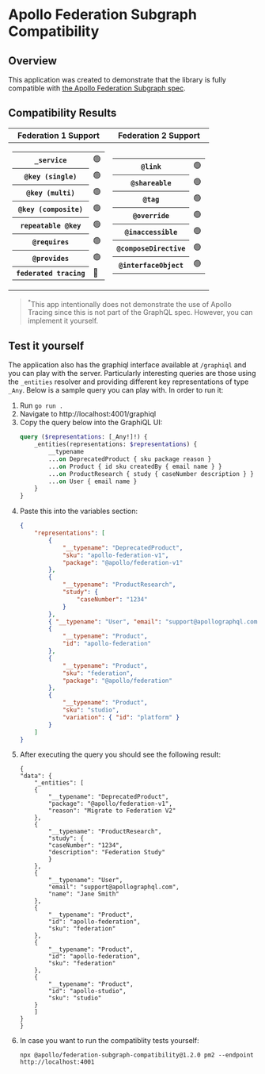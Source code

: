 # Apollo Federation Subgraph Compatibility

## Overview
This application was created to demonstrate that the library is fully compatible with [the Apollo Federation Subgraph spec](https://www.apollographql.com/docs/federation/subgraph-spec/).

## Compatibility Results

<table>
<thead>
<tr><th>Federation 1 Support</th><th>Federation 2 Support</th></tr>
</thead>
<tbody>
<tr><td><table><tr><th><code>_service</code></th><td>🟢</td></tr><tr><th><code>@key (single)</code></th><td>🟢</td></tr><tr><th><code>@key (multi)</code></th><td>🟢</td></tr><tr><th><code>@key (composite)</code></th><td>🟢</td></tr><tr><th><code>repeatable @key</code></th><td>🟢</td></tr><tr><th><code>@requires</code></th><td>🟢</td></tr><tr><th><code>@provides</code></th><td>🟢</td></tr><tr><th><code>federated tracing</code></th><td>🔲</td></tr></table></td><td><table><tr><th><code>@link</code></th><td>🟢</td></tr><tr><th><code>@shareable</code></th><td>🟢</td></tr><tr><th><code>@tag</code></th><td>🟢</td></tr><tr><th><code>@override</code></th><td>🟢</td></tr><tr><th><code>@inaccessible</code></th><td>🟢</td></tr><tr><th><code>@composeDirective</code></th><td>🟢</td></tr><tr><th><code>@interfaceObject</code></th><td>🟢</td></tr></table></td></tr>
</tbody>
</table>

><sup>*</sup>This app intentionally does not demonstrate the use of Apollo Tracing since this is not part of the GraphQL spec. However, you can implement it yourself.

## Test it yourself

The application also has the graphiql interface available at `/graphiql` and you can play with the server. Particularly interesting queries are those using the `_entities` resolver and providing different key representations of type `_Any`. Below is a sample query you can play with. In order to run it:
1. Run `go run .`
2. Navigate to http://localhost:4001/graphiql
3. Copy the query below into the GraphiQL UI:
    ```graphql
    query ($representations: [_Any!]!) {
        _entities(representations: $representations) {
            __typename
            ...on DeprecatedProduct { sku package reason }
            ...on Product { id sku createdBy { email name } }
            ...on ProductResearch { study { caseNumber description } }
            ...on User { email name }
        }
    }
    ```
4. Paste this into the variables section:
    ```json
    {
        "representations": [
            {
                "__typename": "DeprecatedProduct",
                "sku": "apollo-federation-v1",
                "package": "@apollo/federation-v1"
            },
            {
                "__typename": "ProductResearch",
                "study": {
                    "caseNumber": "1234"
                }
            },
            { "__typename": "User", "email": "support@apollographql.com" },
            {
                "__typename": "Product",
                "id": "apollo-federation"
            },
            {
                "__typename": "Product",
                "sku": "federation",
                "package": "@apollo/federation"
            },
            {
                "__typename": "Product",
                "sku": "studio",
                "variation": { "id": "platform" }
            }
        ]
    }
    ```
5. After executing the query you should see the following result:
    ```josn
    {
    "data": {
        "_entities": [
        {
            "__typename": "DeprecatedProduct",
            "package": "@apollo/federation-v1",
            "reason": "Migrate to Federation V2"
        },
        {
            "__typename": "ProductResearch",
            "study": {
            "caseNumber": "1234",
            "description": "Federation Study"
            }
        },
        {
            "__typename": "User",
            "email": "support@apollographql.com",
            "name": "Jane Smith"
        },
        {
            "__typename": "Product",
            "id": "apollo-federation",
            "sku": "federation"
        },
        {
            "__typename": "Product",
            "id": "apollo-federation",
            "sku": "federation"
        },
        {
            "__typename": "Product",
            "id": "apollo-studio",
            "sku": "studio"
        }
        ]
    }
    }
    ```
6. In case you want to run the compatiblity tests yourself:
   ```
   npx @apollo/federation-subgraph-compatibility@1.2.0 pm2 --endpoint http://localhost:4001
   ```